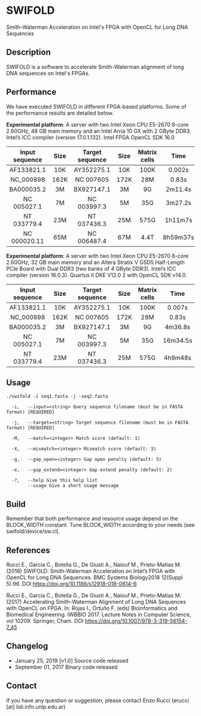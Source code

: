 # SWIFOLD
Smith-Waterman Acceleration on Intel's FPGA with OpenCL for Long DNA Sequences

## Description
SWIFOLD is a software to accelerate Smith-Waterman alignment of long DNA sequences on Intel's FPGAs. 

## Performance

We have executed SWIFOLD in different FPGA-based platforms. Some of the performance results are detailed below. 

**Experimental platform**: A server with two Intel Xeon CPU E5-2670 8-core 2.60GHz, 48 GB main memory and an Intel Arria 10 GX with 2 GByte DDR3. Intel’s ICC compiler (version 17.0.1.132). Intel FPGA OpenCL SDK 16.0

| Input sequence| Size | Target sequence  | Size | Matrix cells   | Time     | GCUPS  |
| :----------:  | :--: | :----------:     | :--: | :----:         | :-----:  | :----: |
| AF133821.1    | 10K  | AY352275.1       | 10K  | 100K           | 0.002s   | 49.81  |
| NC_000898     | 162K | NC 007605        | 172K | 28M            | 0.83s    | 122.94 |
| BA000035.2    | 3M   | BX927147.1       | 3M   | 9G             | 2m11.4s  | 131.45 |
| NC 005027.1   | 7M   | NC 003997.3      | 5M   | 35G            | 3m27.2s  | 131.98 |
| NT 033779.4   | 23M  | NT 037436.3      | 25M | 575G            | 1h11m7s  | 132.33 |
| NC 000020.11  | 65M  | NC 006487.4      | 67M  | 4.4T           | 8h59m37s | 132.43 |


**Experimental platform**: A server with two Intel Xeon CPU E5-2670 8-core 2.60GHz, 32 GB main memory and an Altera Stratix V GSD5 Half-Length PCIe Board with Dual DDR3 (two banks of 4 GByte DDR3). Intel’s ICC compiler (version 16.0.3). Quartus II DKE V12.0 2 with OpenCL SDK v14.0.


| Input sequence| Size | Target sequence  | Size | Matrix cells   | Time     | GCUPS  |
| :----------:  | :--: | :----------:     | :--: | :----:         | :-----:  | :----: |
| AF133821.1    | 10K  | AY352275.1       | 10K | 100K            | 0.007s | 14.47  |
| NC_000898     | 162K | NC 007605        | 172K | 28M            | 0.83s | 33.45 |
| BA000035.2    | 3M   | BX927147.1       | 3M | 9G               | 4m36.8s | 37.32 |
| NC 005027.1   | 7M   | NC 003997.3      | 5M | 35G              | 16m34.5s | 37.56 |
| NT 033779.4   | 23M  | NT 037436.3      | 25M | 575G            | 4h9m48s  | 37.68 |

## Usage

  `./swifold -i seq1.fasta -j -seq2.fasta  `
  
```
  -i,   --input=<string> Query sequence filename (must be in FASTA format) [REQUIRED]
  
  -j,   --target=<string> Target sequence filename (must be in FASTA format) [REQUIRED]
  
  -M,   --match=<integer> Match score (default: 1)

  -X,   --mismatch=<integer> Mismatch score (default: 3)
  
  -g,   --gap_open=<integer> Gap open penalty (default: 5)

  -e,   --gap_extend=<integer> Gap extend penalty (default: 2)

  -?,   --help Give this help list
        --usage Give a short usage message
```

## Build

Remember that both performance and resource usage depend on the BLOCK_WIDTH constant. Tune BLOCK_WIDTH according to your needs (see swifold/device/sw.cl).

## References

Rucci E., Garcia C., Botella G., De Giusti A., Naiouf M., Prieto-Matias M. (2018) SWIFOLD: Smith-Waterman Acceleration on Intel’s FPGA with OpenCL for Long DNA Sequences. BMC Systems Biology2018 12(Suppl 5):96. DOI https://doi.org/10.1186/s12918-018-0614-6

Rucci E., Garcia C., Botella G., De Giusti A., Naiouf M., Prieto-Matias M. (2017) Accelerating Smith-Waterman Alignment of Long DNA Sequences with OpenCL on FPGA. In: Rojas I., Ortuño F. (eds) Bioinformatics and Biomedical Engineering. IWBBIO 2017. Lecture Notes in Computer Science, vol 10209. Springer, Cham. DOI https://doi.org/10.1007/978-3-319-56154-7_45

## Changelog
* January 25, 2019
[v1.0] Source code released
* September 01, 2017
Binary code released

## Contact
If you have any question or suggestion, please contact Enzo Rucci (erucci [at] lidi.info.unlp.edu.ar)

